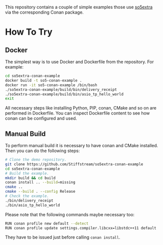 This repository contains a couple of simple examples those use [so5extra](https://github.com/Stiffstream/so5extra) via the corresponding Conan package.

# How To Try

## Docker
The simplest way is to use Docker and Dockerfile from the repository. For example:
```bash
cd so5extra-conan-example
docker build -t so5-conan-example .
docker run -it so5-conan-example /bin/bash
./so5extra-conan-example/build/bin/delivery_receipt
./so5extra-conan-example/build/bin/asio_tp_hello_world
exit
```
All necessary steps like installing Python, PIP, conan, CMake and so on are performed in Dockerfile. You can inspect Dockerfile content to see how conan can be configured and used.

## Manual Build
To perform manual build it is necessary to have conan and CMake installed. Then you can do the following steps:
```bash
# Clone the demo repository.
git clone https://github.com/Stiffstream/so5extra-conan-example
cd so5extra-conan-example
# Build the example.
mkdir build && cd build
conan install .. --build=missing
cmake ..
cmake --build . --config Release
# Check the example.
./bin/delivery_receipt
./bin/asio_tp_hello_world
```

Please note that the following commands maybe necessary too:

```bash
RUN conan profile new default --detect
RUN conan profile update settings.compiler.libcxx=libstdc++11 default
```

They have to be issued just before calling `conan install`.

